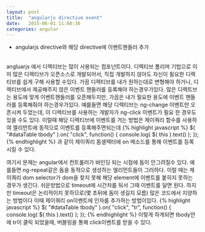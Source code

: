 ```yaml
---
layout: post
title:  "angularjs directive event"
date:   2015-06-01 11:00:36
categories: angular 
---
```

- angularjs directive와 해당 directive에 이벤트핸들러 추가
<br>
angluarjs 에서 디렉티브는 많이 사용되는 컴포넌트이다.
디렉티브 폴리머 기법으로 이미 많은 디렉티브가 오픈소스로 개발되어서,
직접 개발하지 않아도 자신이 필요한 디렉티브를 쉽게 구해 사용할 수있다.
가끔 디렉티브를 내가 원하는대로 변형해야 하거나, 디렉티브에서 제공해주지 않은 이벤트 핸들러를 등록해야 하는경우가있다.
많은 디렉트브는 용도에 맞게 이벤트핸들러를 오픈해두지만, 가끔은 내가 필요한 용도에 이벤트 핸들러를 등록해줘야 하는경우가있다.
예를들면 해당 디렉티브는 ng-change 이벤트만 오픈시켜 두었는데, 이 디렉티브를 사용하는 개발자가 ng-click 이벤트가 필요 한 경우도
있을 수도 있다.
이럴때 해당 디렉티브에 이벤트를 거는 방법은 제이쿼리 함수를 사용하여 엘리먼트에 동적으로 이벤트를 등록해주면되는데
{% highlight javascript %}
$( "#dataTable tbody" ).on( "click", function() {
  console.log( $( this ).text() );
});
{% endhighlight %}
과 같이 제이쿼리 돔셀렉터에 on 메소드를 통해 이벤트를 등록 시킬 수 있다.
 
여기서 문제는 angular에서 컨트롤러가 바인딩 되는 시점에 돔이 안그려질수 있다.
예를들면 ng-repeat같은 돔을 동적으로 생성하는 엘리먼트들이 그러하다.
이럴 때는 제이쿼리 dom selector가 dom을 찾지 못해 해당 element에 이벤트를 붙히지 못하는 경우가 생긴다.
쉬운방법으로 timeout에 시간차를 둬서 그때 이벤트를 달면 된다.
하지만 timeout은 논리적이지 못하므로(몇 초뒤에 돔이 생길지 모름) 많은 코드에서 지양하는 방법이다
이때 제이쿼리 on이벤트에 인자를 추가하는 방법이있다.
{% highlight javascript %}
$( "#dataTable tbody" ).on( "click", "tr", function() {
  console.log( $( this ).text() );
});
 {% endhighlight %}
이렇게 하게되면 tbody안에 tr이 클릭 되었을때, 버블링을 통해 click이벤트를 받을 수 있다.



